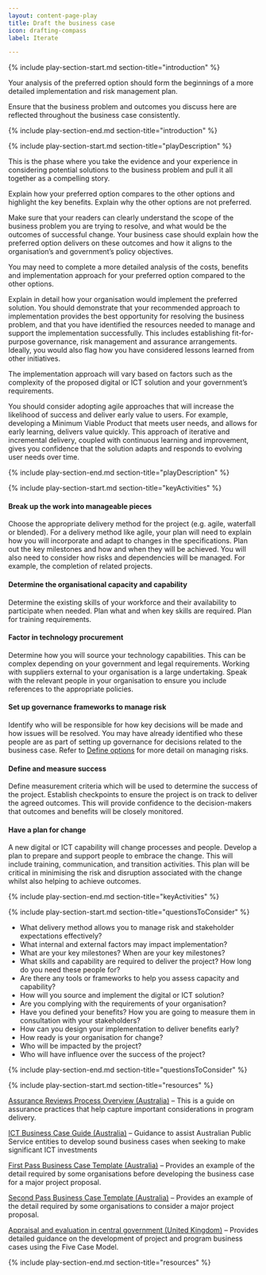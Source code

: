 ```yaml
---
layout: content-page-play
title: Draft the business case
icon: drafting-compass
label: Iterate

---
```

<!--start include wraps the section in starting HTML for styling purposes -->
{% include play-section-start.md section-title="introduction" %}
<p>Your analysis of the preferred option should form the beginnings of a more detailed implementation and risk management plan.</p>
<p>Ensure that the business problem and outcomes you discuss here are reflected throughout the business case consistently.</p>

<!--end include -->
{% include play-section-end.md section-title="introduction" %}



<!--start include wraps the section in starting HTML for styling purposes -->
{% include play-section-start.md section-title="playDescription" %}
<p>This is the phase where you take the evidence and your experience in considering potential solutions to the business problem and pull it all together as a compelling story.</p>
<p>Explain how your preferred option compares to the other options and highlight the key benefits. Explain why the other options are not preferred.</p>
<p>Make sure that your readers can clearly understand the scope of the business problem you are trying to resolve, and what would be the outcomes of successful change. Your business case should explain how the preferred option delivers on these outcomes and how it aligns to the organisation&rsquo;s and government&rsquo;s policy objectives.</p>
<p>You may need to complete a more detailed analysis of the costs, benefits and implementation approach for your preferred option compared to the other options.</p>
<p>Explain in detail how your organisation would implement the preferred solution. You should demonstrate that your recommended approach to implementation provides the best opportunity for resolving the business problem, and that you have identified the resources needed to manage and support the implementation successfully. This includes establishing fit-for-purpose governance, risk management and assurance arrangements. Ideally, you would also flag how you have considered lessons learned from other initiatives.</p>
<p>The implementation approach will vary based on factors such as the complexity of the proposed digital or ICT solution and your government&rsquo;s requirements.</p>
<p>You should consider adopting agile approaches that will increase the likelihood of success and deliver early value to users. For example, developing a Minimum Viable Product that meets user needs, and allows for early learning, delivers value quickly. This approach of iterative and incremental delivery, coupled with continuous learning and improvement, gives you confidence that the solution adapts and responds to evolving user needs over time.</p>
<!--end include -->
{% include play-section-end.md section-title="playDescription" %}



<!--start include wraps the section in starting HTML for styling purposes -->
{% include play-section-start.md section-title="keyActivities" %}
<h4>Break up the work into manageable pieces</h4>
<p>Choose the appropriate delivery method for the project (e.g. agile, waterfall or blended). For a delivery method like agile, your plan will need to explain how you will incorporate and adapt to changes in the specifications. Plan out the key milestones and how and when they will be achieved. You will also need to consider how risks and dependencies will be managed. For example, the completion of related projects.</p>
<h4>Determine the organisational capacity and capability</h4>
<p>Determine the existing skills of your workforce and their availability to participate when needed. Plan what and when key skills are required. Plan for training requirements.</p>
<h4>Factor in technology procurement</h4>
<p>Determine how you will source your technology capabilities. This can be complex depending on your government and legal requirements. Working with suppliers external to your organisation is a large undertaking. Speak with the relevant people in your organisation to ensure you include references to the appropriate policies.</p>
<h4>Set up governance frameworks to manage risk</h4>
<p>Identify who will be responsible for how key decisions will be made and how issues will be resolved. You may have already identified who these people are as part of setting up governance for decisions related to the business case. Refer to <a href="https://businesscaseplaybook.service.gov.au/plays/define-options/">Define options</a> for more detail on managing risks.</p>
<h4>Define and measure success</h4>
<p>Define measurement criteria which will be used to determine the success of the project. Establish checkpoints to ensure the project is on track to deliver the agreed outcomes. This will provide confidence to the decision-makers that outcomes and benefits will be closely monitored.&nbsp;</p>
<h4>Have a plan for change</h4>
<p>A new digital or ICT capability will change processes and people. Develop a plan to prepare and support people to embrace the change. This will include training, communication, and transition activities. This plan will be critical in minimising the risk and disruption associated with the change whilst also helping to achieve outcomes.</p>
<!--end include -->
{% include play-section-end.md section-title="keyActivities" %}



<!--start include wraps the section in starting HTML for styling purposes -->
{% include play-section-start.md section-title="questionsToConsider" %}
<ul>
<li>What delivery method allows you to manage risk and stakeholder expectations effectively?</li>
<li>What internal and external factors may impact implementation?</li>
<li>What are your key milestones? When are your key milestones?</li>
<li>What skills and capability are required to deliver the project? How long do you need these people for?</li>
<li>Are there any tools or frameworks to help you assess capacity and capability?</li>
<li>How will you source and implement the digital or ICT solution?</li>
<li>Are you complying with the requirements of your organisation?</li>
<li>Have you defined your benefits? How you are going to measure them in consultation with your stakeholders?</li>
<li>How can you design your implementation to deliver benefits early?</li>
<li>How ready is your organisation for change?</li>
<li>Who will be impacted by the project?</li>
<li>Who will have influence over the success of the project?</li>
</ul>
<!--end include -->
{% include play-section-end.md section-title="questionsToConsider" %}



<!--start include wraps the section in starting HTML for styling purposes -->
{% include play-section-start.md section-title="resources" %}
<p><a href="https://www.finance.gov.au/government/assurance-reviews-risk-assessment/assurance-reviews-process-overview">Assurance Reviews Process Overview (Australia)</a> &ndash; This is a guide on assurance practices that help capture important considerations in program delivery.</p>

<p><a href="https://www.finance.gov.au/sites/default/files/2019-11/ICT_Business_Case_Guide.pdf">ICT Business Case Guide (Australia)</a> &ndash; Guidance to assist Australian Public Service entities to develop sound business cases when seeking to make significant ICT investments</p>
<p><a href="https://www.finance.gov.au/sites/default/files/2019-11/1st-pass-business-case-template.doc">First Pass Business Case Template (Australia)</a> &ndash; Provides an example of the detail required by some organisations before developing the business case for a major project proposal.</p>
<p><a href="https://www.finance.gov.au/sites/default/files/2019-11/ict-investment-approval-2nd-pass-business-case-template.doc">Second Pass Business Case Template (Australia)</a> &ndash; Provides an example of the detail required by some organisations to consider a major project proposal.</p>
<p><a href="https://www.gov.uk/government/publications/the-green-book-appraisal-and-evaluation-in-central-governent">Appraisal and evaluation in central government (United Kingdom)</a> &ndash; Provides detailed guidance on the development of project and program business cases using the Five Case Model.</p>




<!--end include -->
{% include play-section-end.md section-title="resources" %}